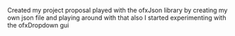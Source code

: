 Created my project proposal 
played with the ofxJson library by creating my own json file and playing around with that 
also I started experimenting with the ofxDropdown gui
